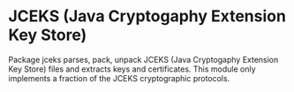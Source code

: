# JCEKS (Java Cryptogaphy Extension Key Store)

Package jceks parses, pack, unpack JCEKS (Java Cryptogaphy Extension Key Store)
files and extracts keys and certificates. This module only implements
a fraction of the JCEKS cryptographic protocols.
